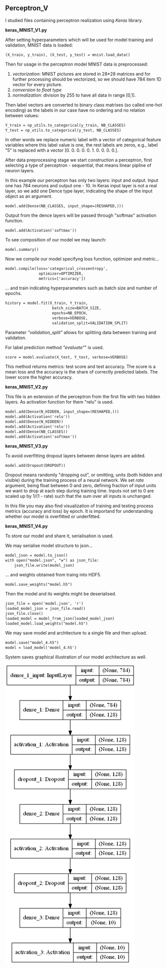 ##  Perceptron_V

I studied files containing perceptron realization using *Keras* library.

**keras_MNIST_V1.py**

After setting hyperparameters which will be used for model training and validation, MNIST data is loaded: 

```
(X_train, y_train), (X_test, y_test) = mnist.load_data()
```     
Then for usage in the perceptron model MNIST data is preprocessed:
1) *vectorization*: MNIST pictures are stored in 28*28 matrices and for further processing should be vectorized, 
so we should have 784 item 1D vector for every picture.
2) *conversion to float type*
3) *normalization*: division by 255 to have all data in range [0,1].

Then label vectors are converted to binary class matrixes (so called one-hot encoding) as the labels in our case
have no ordering and no relation between values:
```
Y_train = np_utils.to_categorical(y_train, NB_CLASSES)
Y_test = np_utils.to_categorical(y_test, NB_CLASSES)
```
In other words we replace numeric label with a vector of categorical feature variables where this label value is one,
the rest labels are zeros, e.g., label "5" is replaced with a vector [0. 0. 0. 0. 0. 1. 0. 0. 0. 0.]. 

After data preprocessing stage we start construction a perceptron, first selecting a type of perceptron - sequential,
that means linear pipline of neuron layers.

In this example our perceptron has only two layers: input and output. Input one has 784 neurons and output one - 10.
In Keras input layer is not a real layer, so we add one Dence type layer, indicating the shape of the input object 
as an argument. 

```
model.add(Dense(NB_CLASSES, input_shape=(RESHAPED,)))
```
Output from the dence layers will be passed through "softmax" activation function.
```
model.add(Activation('softmax'))
```
To see composition of our model we may launch:
```
model.summary()
```

Now we compile our model specifyng loss function, optimizer and metric... 
```
model.compile(loss='categorical_crossentropy',
               optimizer=OPTIMIZER,
               metrics=['accuracy'])
```
... and train indicating hyperparameters such as batch size and number of epochs.
```
history = model.fit(X_train, Y_train,
                     batch_size=BATCH_SIZE,
                     epochs=NB_EPOCH,
                     verbose=VERBOSE,
                     validation_split=VALIDATION_SPLIT)
```
Parameter *"validation_split"* allows for splitting data between training and validation.

For label prediction method *"evaluate"*" is used.
```
score = model.evaluate(X_test, Y_test, verbose=VERBOSE) 
```
This method returns metrics: test score and test accuracy. The score is a mean loss and the accuracy is the share of
correctly predicted labels. The lower score the higher accuracy.

**keras_MNIST_V2.py**

This file is an extension of the perceptron from the first file with two hidden layers. As activation function for them
"relu" is used. 
```
model.add(Dense(N_HIDDEN, input_shape=(RESHAPED,)))
model.add(Activation('relu'))
model.add(Dense(N_HIDDEN))
model.add(Activation('relu'))
model.add(Dense(NB_CLASSES))
model.add(Activation('softmax'))
```

**keras_MNIST_V3.py**

To avoid overfitting dropout layers between dense layers are added. 

```
model.add(Dropout(DROPOUT)) 
```
Dropout means randomly "dropping out", or omitting, units (both hidden and visible) during the training 
process of a neural network. We set *rate* argument, being float between 0 and zero,
defining fraction of input units we want to drop at each step during training time.
Inputs not set to 0 are scaled up by 1/(1 - rate) such that the sum over all inputs is unchanged.

In this file you may also find visualization of training and testing process metrics (accuracy and loss) by epoch. It is 
importand for understanding whether our model is overfitted or underfitted.

**keras_MNIST_V4.py**

To store our model and share it, serialisation is used.

We may serialise model structure to json...
```
model_json = model.to_json()
with open("model.json", "w") as json_file:
    json_file.write(model_json)
```
... and weights obtained from traing into HDF5.
```
model.save_weights("model.h5")
```
Then the model and its weights might be deserialised.
```
json_file = open('model.json', 'r')
loaded_model_json = json_file.read()
json_file.close()
loaded_model = model_from_json(loaded_model_json)
loaded_model.load_weights("model.h5")
```
We may save model and architecture to a single file and then upload.
```
model.save("model_4.h5")
model = load_model('model_4.h5')
```
System saves graphical illustration of our model architecture as well.

![fig 1](model_4_plot.png)